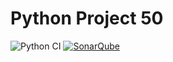 # Python Project 50

![Python CI](https://github.com/Denwien/python-project-50/actions/workflows/pyci.yml/badge.svg)
[![SonarQube](https://sonarcloud.io/api/project_badges/measure?project=python-project-50&metric=alert_status)](https://sonarcloud.io/dashboard?id=python-project-50)
